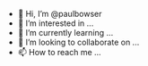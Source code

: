 - 👋 Hi, I’m @paulbowser
- 👀 I’m interested in ...
- 🌱 I’m currently learning ...
- 💞️ I’m looking to collaborate on ...
- 📫 How to reach me ...

<!---
paulbowser/paulbowser is a ✨ special ✨ repository because its `README.md` (this file) appears on your GitHub profile.
You can click the Preview link to take a look at your changes.
--->
